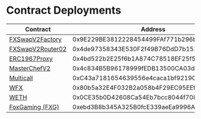 # Contract Deployments

| Contract                                                                                       | Address                                    |
| ---------------------------------------------------------------------------------------------- | ------------------------------------------ |
| [FXSwapV2Factory](https://starscan.io/evm/address/0x9E229BE3812228454499FAf771b296bedFe8c904)  | 0x9E229BE3812228454499FAf771b296bedFe8c904 |
| [FXSwapV2Router02](https://starscan.io/evm/address/0x4de97358343E530F2f49B76DdD7b151b21e16c57) | 0x4de97358343E530F2f49B76DdD7b151b21e16c57 |
| [ERC1967Proxy](https://starscan.io/evm/address/0x4bd522b2E25f6b1A874C78518EF25f5914C522dC)     | 0x4bd522b2E25f6b1A874C78518EF25f5914C522dC |
| [MasterChefV2](https://starscan.io/evm/address/0x4c834B5B96178999fEDB13500CA03dE90CF1D605)     | 0x4c834B5B96178999fEDB13500CA03dE90CF1D605 |
| [Multicall](https://starscan.io/evm/address/0xC43a7181654639556e4caca1bf9219C14a106401)        | 0xC43a7181654639556e4caca1bf9219C14a106401 |
| [WFX](https://starscan.io/evm/address/0x80b5a32E4F032B2a058b4F29EC95EEfEEB87aDcd)              | 0x80b5a32E4F032B2a058b4F29EC95EEfEEB87aDcd |
| [WETH](https://starscan.io/evm/address/0x0CE35b0D42608Ca54Eb7bcc8044f7087C18E7717)             | 0x0CE35b0D42608Ca54Eb7bcc8044f7087C18E7717 |
| [FoxGaming (FXG)](https://starscan.io/evm/address/0xebd3B8b345A325B0fcE339aeEa9996A6a5a947dc)  | 0xebd3B8b345A325B0fcE339aeEa9996A6a5a947dc |


